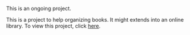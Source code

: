 This is an ongoing project.

This is a project to help organizing books. It might extends into an online library. To view this project, click [here](https://captaincustard.github.io/library/).